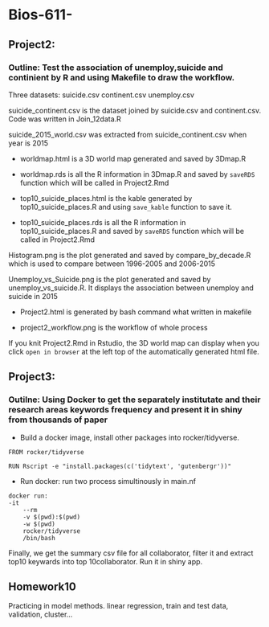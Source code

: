 # Bios-611-
## Project2: 
### Outline: Test the association of unemploy,suicide and continient by R and using Makefile to draw the workflow.

Three datasets: suicide.csv continent.csv unemploy.csv

suicide_continent.csv is the dataset joined by suicide.csv and continent.csv. Code was written in Join_12data.R

suicide_2015_world.csv was extracted from suicide_continent.csv when year is 2015

* worldmap.html is a 3D world map generated and saved by 3Dmap.R

* worldmap.rds is all the R information in 3Dmap.R and saved by `saveRDS` function which will be called in Project2.Rmd

* top10_suicide_places.html is the kable generated by top10_suicide_places.R and using `save_kable` function to save it.

* top10_suicide_places.rds is all the R information in top10_suicide_places.R and saved by `saveRDS` function which will be called in Project2.Rmd

Histogram.png is the plot generated and saved by compare_by_decade.R which is used to compare between 1996-2005 and 2006-2015

Unemploy_vs_Suicide.png is the plot generated and saved by unemploy_vs_suicide.R. It displays the association between unemploy and suicide in 2015

* Project2.html is generated by bash command what written in makefile

* project2_workflow.png is the workflow of whole process

If you knit Project2.Rmd in Rstudio, the 3D world map can display when you click `open in browser` at the left top of the automatically generated html file.

## Project3:
### Outilne: Using Docker to get the separately institutate and their research areas keywords frequency and present it in shiny from thousands of paper

* Build a docker image, install other packages into rocker/tidyverse.

```
FROM rocker/tidyverse

RUN Rscript -e "install.packages(c('tidytext', 'gutenbergr'))"

```
* Run docker: run two process simultinously in main.nf
```
docker run: 
-it 
	--rm 
	-v $(pwd):$(pwd)  
	-w $(pwd)
	rocker/tidyverse
	/bin/bash
```
Finally, we get the summary csv file for all collaborator, filter it and extract top10 keywards into top 10collaborator. Run it in shiny app.

## Homework10
Practicing in model methods. linear regression, train and test data, validation, cluster...
